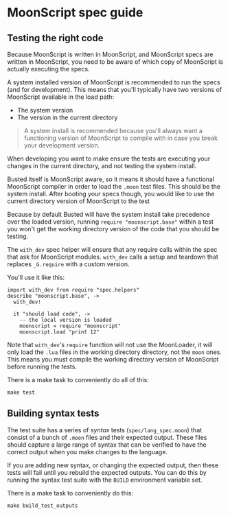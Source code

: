 
# MoonScript spec guide

## Testing the right code

Because MoonScript is written in MoonScript, and MoonScript specs are written
in MoonScript, you need to be aware of which copy of MoonScript is actually
executing the specs.

A system installed version of MoonScript is recommended to run the specs (and
for development). This means that you'll typically have two versions of
MoonScript available in the load path:

* The system version
* The version in the current directory

> A system install is recommended because you'll always want a functioning
> version of MoonScript to compile with in case you break your development
> version.

When developing you want to make ensure the tests are executing your changes in
the current directory, and not testing the system install.

Busted itself is MoonScript aware, so it means it should have a functional
MoonScript compiler in order to load the `.moon` test files. This should be the
system install. After booting your specs though, you would like to use the
current directory version of MoonScript to the test

Because by default Busted will have the system install take precedence over the
loaded version, running `require "moonscript.base"` within a test you won't get
the working directory version of the code that you should be testing.

The `with_dev` spec helper will ensure that any require calls within the spec
that ask for MoonScript modules. `with_dev` calls a setup and teardown that
replaces `_G.require` with a custom version.

You'll use it like this:

```moonscript
import with_dev from require "spec.helpers"
describe "moonscript.base", ->
  with_dev!

  it "should load code", ->
    -- the local version is loaded
    moonscript = require "moonscript"
    moonscript.load "print 12"
```

Note that `with_dev`'s `require` function will not use the MoonLoader, it will
only load the `.lua` files in the working directory directory, not the `moon`
ones. This means you must compile the working directory version of MoonScript
before running the tests.

There is a make task to conveniently do all of this:

```
make test
```

## Building syntax tests

The test suite has a series of *syntax* tests (`spec/lang_spec.moon`) that
consist of a bunch of `.moon` files and their expected output. These files
should capture a large range of syntax that can be verified to have the correct
output when you make changes to the language.

If you are adding new syntax, or changing the expected output, then these tests
will fail until you rebuild the expected outputs. You can do this by running
the syntax test suite with the `BUILD` environment variable set.

There is a make task to conveniently do this:

```
make build_test_outputs
```




